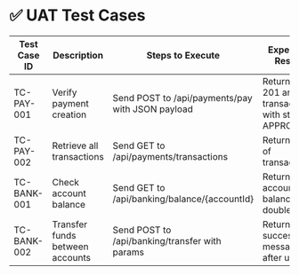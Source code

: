 # ✅ UAT Test Cases

| Test Case ID | Description                                 | Steps to Execute                                           | Expected Result                          |
|--------------|---------------------------------------------|------------------------------------------------------------|------------------------------------------|
| TC-PAY-001   | Verify payment creation                     | Send POST to /api/payments/pay with JSON payload           | Returns 201 and transaction with status APPROVED |
| TC-PAY-002   | Retrieve all transactions                   | Send GET to /api/payments/transactions                     | Returns list of transactions             |
| TC-BANK-001  | Check account balance                       | Send GET to /api/banking/balance/{accountId}               | Returns account balance as double        |
| TC-BANK-002  | Transfer funds between accounts             | Send POST to /api/banking/transfer with params             | Returns success message after update     |
